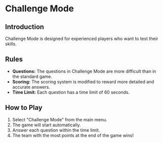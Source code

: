 # Challenge Mode

## Introduction
Challenge Mode is designed for experienced players who want to test their skills.

## Rules
- **Questions:** The questions in Challenge Mode are more difficult than in the standard game.
- **Scoring:** The scoring system is modified to reward more detailed and accurate answers.
- **Time Limit:** Each question has a time limit of 60 seconds.

## How to Play
1. Select "Challenge Mode" from the main menu.
2. The game will start automatically.
3. Answer each question within the time limit.
4. The team with the most points at the end of the game wins!
